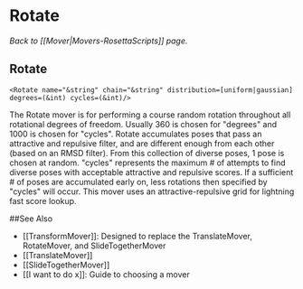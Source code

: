 # Rotate
*Back to [[Mover|Movers-RosettaScripts]] page.*
## Rotate

```
<Rotate name="&string" chain="&string" distribution=[uniform|gaussian] degrees=(&int) cycles=(&int)/>
```

The Rotate mover is for performing a course random rotation throughout all rotational degrees of freedom. Usually 360 is chosen for "degrees" and 1000 is chosen for "cycles". Rotate accumulates poses that pass an attractive and repulsive filter, and are different enough from each other (based on an RMSD filter). From this collection of diverse poses, 1 pose is chosen at random. "cycles" represents the maximum \# of attempts to find diverse poses with acceptable attractive and repulsive scores. If a sufficient \# of poses are accumulated early on, less rotations then specified by "cycles" will occur. This mover uses an attractive-repulsive grid for lightning fast score lookup.


##See Also

* [[TransformMover]]: Designed to replace the TranslateMover, RotateMover, and SlideTogetherMover
* [[TranslateMover]]
* [[SlideTogetherMover]]
* [[I want to do x]]: Guide to choosing a mover
